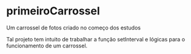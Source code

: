 # primeiroCarrossel
 Um carrossel de fotos criado no começo dos estudos

Tal projeto tem intuito de trabalhar a função setInterval e lógicas para o funcionamento de um carrossel.